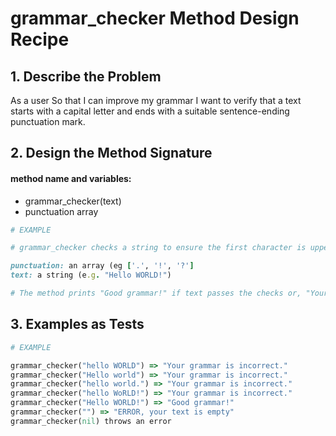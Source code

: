 # grammar_checker Method Design Recipe

## 1. Describe the Problem
As a user
So that I can improve my grammar
I want to verify that a text starts with a capital letter and ends with a suitable sentence-ending punctuation mark.

## 2. Design the Method Signature
#### method name and variables:
- grammar_checker(text)
- punctuation array

```ruby
# EXAMPLE

# grammar_checker checks a string to ensure the first character is uppercase, and the last character is a suitible sentence ending punctuation mark

punctuation: an array (eg ['.', '!', '?']
text: a string (e.g. "Hello WORLD!")

# The method prints "Good grammar!" if text passes the checks or, "Your grammar is incorrect." otherwise. if passed an empty string, the method will return "ERROR, your text is empty"
```

## 3. Examples as Tests



```ruby
# EXAMPLE

grammar_checker("hello WORLD") => "Your grammar is incorrect."
grammar_checker("Hello world") => "Your grammar is incorrect."
grammar_checker("hello world.") => "Your grammar is incorrect."
grammar_checker("hello WoRLD!") => "Your grammar is incorrect."
grammar_checker("Hello WORLD!") => "Good grammar!"
grammar_checker("") => "ERROR, your text is empty"
grammar_checker(nil) throws an error
```



